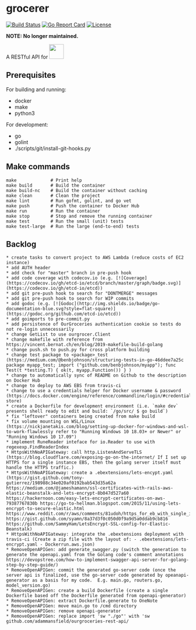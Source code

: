 # grocerer
[![Build Status](https://api.travis-ci.org/adammansfield/grocerer.svg?branch=master)](https://travis-ci.org/adammansfield/grocerer)
[![Go Report Card](https://goreportcard.com/badge/github.com/adammansfield/grocerer)](https://goreportcard.com/report/github.com/adammansfield/grocerer)
[![License](https://img.shields.io/github/license/adammansfield/grocerer.svg?style=flat-square)](https://github.com/adammansfield/grocerer/blob/master/LICENSE)

**NOTE: No longer maintained.**

A RESTful API for <a href="https://www.ourgroceries.com"><img src="https://www.ourgroceries.com/static/images/header.png" width="auto" height="40px"/></a>

## Prerequisites
For building and running:
- docker
- make
- python3

For development:
- go
- golint
- ./scripts/git/install-git-hooks.py

## Make commands
```
make             # Print help
make build       # Build the container
make build-nc    # Build the container without caching
make clean       # Clean the project
make lint        # Run gofmt, golint, and go vet
make push        # Push the container to Docker Hub
make run         # Run the container
make stop        # Stop and remove the running container
make test        # Run the small (unit) tests
make test-large  # Run the large (end-to-end) tests
```

## Backlog
```
* create tasks to convert project to AWS Lambda (reduce costs of EC2 instance)
* add AUTH header
* add check for "master" branch in pre-push hook
* add code coverage with codecov.io (e.g. [![Coverage](https://codecov.io/gh/etcd-io/etcd/branch/master/graph/badge.svg)](https://codecov.io/gh/etcd-io/etcd))
* add git pre-push hook to search for "DONTMERGE" messages
* add git pre-push hook to search for WIP commits
* add godoc (e.g. [![Godoc](http://img.shields.io/badge/go-documentation-blue.svg?style=flat-square)](https://godoc.org/github.com/etcd-io/etcd))
* add goimports to pre-commit.py
* add persistence of OurGroceries authentication cookie so tests do not re-login unnecessarily
* change GetList to use ourgrocer.Client
* change makefile with reference from https://vincent.bernat.ch/en/blog/2019-makefile-build-golang
* change push.sh to push.py for cross platform building
* change test package to <package>_test (https://medium.com/@benbjohnson/structuring-tests-in-go-46ddee7a25c package myapp_test; import ("github.com/benbjohnson/myapp"); func Test(t *testing.T) { ok(t, myapp.Function()) } )
* change to automatically sync of README on Github to the description on Docker Hub
* change to deploy to AWS EBS from travis-ci
* change to use a credentials helper for Docker username & password (https://docs.docker.com/engine/reference/commandline/login/#credentials-store)
* create a Dockerfile for development environment (i.e. `make dev` presents shell ready to edit and build: `/go/src/ $ go build`)
* fix "leftover" containers being created from make build
* fix volume mounting on WSL/Linux (https://nickjanetakis.com/blog/setting-up-docker-for-windows-and-wsl-to-work-flawlessly refer to "Running Windows 10 18.03+ or Newer" or "Running Windows 10 17.09")
* implement RuneReader inteface for io.Reader to use with regexexp.FindReaderIndex
* HttpsWithNoAPIGateway: call http.ListenAndServeTLS (https://blog.cloudflare.com/exposing-go-on-the-internet/ If I set up HTTPS for a single instance EBS, then the golang server itself must handle the HTTPS traffic.)
* HttpsWithNoAPIGateway: create a .ebextensions/lets-encypt.yaml (https://gist.github.com/tony-gutierrez/198988c34e020af0192bab543d35a62a https://medium.com/@jameshamann/ssl-certificates-with-rails-aws-elastic-beanstalk-and-lets-encrypt-8b047d527a60 https://hackernoon.com/easy-lets-encrypt-certificates-on-aws-79387767830b https://go-to-hellman.blogspot.com/2015/11/using-lets-encrypt-to-secure-elastic.html https://www.reddit.com/r/aws/comments/81udoh/https_for_eb_with_single_instance_ec2/ https://gist.github.com/syamn/8a37d3f0c050d0f9a9d5a0ddab9cb816 https://github.com/SammyHam/LetsEncrypt-SSL-config-for-Elastic-Beanstalk)
* HttpsWithNoAPIGateway: integrate the .ebextensions deployment with travis-ci (Create a zip file with the layout of: - .ebextensions/lets-encrypt.yaml - Dockerrun.aws.json)
* RemoveOpenAPIGen: add generate_swagger.py (switch the generation to generate the openapi.yaml from the Golang code's comment annotations https://devopstree.com/how-to-implement-swagger-api-server-for-golang-step-by-step-guide/)
* RemoveOpenAPIGen: commit the generated go-server code (once the server api is finalized, use the go-server code generated by opeanapi-generator as a basis for my code.  E.g. main.go, routers.go, model_version.go)
* RemoveOpenAPIGen: create a build Dockerfile (create a single Dockerfile based off the Dockerfile generated from openapi-generator)
* RemoveOpenAPIGen: extract Dockerfile.generate to OneNote
* RemoveOpenAPIGen: move main.go to /cmd directory
* RemoveOpenAPIGen: remove openapi-generator
* RemoveOpenAPIGen: replace import 'sw "./go"' with 'sw github.com/adammansfield/ourgroceries-rest-api/
```
